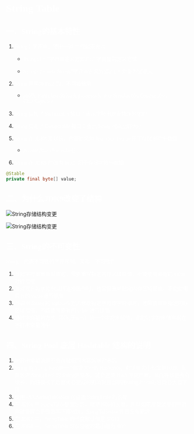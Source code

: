 # <font face=幼圆 color=white>String Table</font>

## <font face=幼圆 color=white>一、String的基本特性</font>

1. <font face=幼圆 color=white>String：字符串，使用一对 "" 引起来表示</font>

   - <font face=幼圆 color=white>String s1 = "字符串定义方式1"; // 字面量的定义方式</font>

   - <font face=幼圆 color=white>String s2 = new String("字符串定义方式2"); // 对象方式定义</font>

2. <font face=幼圆 color=white>String 声明为 final 的，不可被继承</font>
   - <font face=幼圆 color=white>*public final class String implements java.io.Serializable, Comparable<String>, CharSequence*</font>
3. <font face=幼圆 color=white>String 实现了 Serializable 接口：表示字符串是支持序列化的</font>
4. <font face=幼圆 color=white>String 实现了 Comparable 接口：表示 String 可以比较大小</font>
5. <font face=幼圆 color=white>String 在 JDK8 及以前，内部定义为 final char[] value 用于存储字符串数据</font>
   - <font face=幼圆 color=white>*private final char value[];*</font>

6. <font face=幼圆 color=white>String 在 JDK9 时改为 byte[] 用于存储字符串数据</font>

```java
@Stable
private final byte[] value;
```



## <font face=幼圆 color=white>二、为什么JDK9改变了结构</font>

![String存储结构变更](D:\project\springboot_003\src\main\resources\book\jvm\上篇：内存与垃圾回收篇\image\String存储结构变更01.png)



![String存储结构变更](D:\project\springboot_003\src\main\resources\book\jvm\上篇：内存与垃圾回收篇\image\String存储结构变更02.png)



## <font face=幼圆 color=white>三、String的不可变性</font>

<font face=幼圆 color=white>String：代表不可变的字符序列。简称：不可变性</font>

1. <font face=幼圆 color=white>当对字符串重新赋值时，需要重写指定内存区域赋值，不能使用原有的 value 进行赋值</font>
2. <font face=幼圆 color=white>当对现有的字符串进行连接操作时，也需要重新指定内存区域赋值，不能使用原有的 value 进行赋值</font>
3. <font face=幼圆 color=white>当调用 String 的 replace() 方法修改指定字符或字符串时，也需要重新指定内存区域赋值，不能使用原有的 value 进行赋值</font>
4. <font face=幼圆 color=white>通过字面量的方式（区别于new）给一个字符串赋值，此时的字符串值声明在字符串常量池中</font>



## <font face=幼圆 color=white>四、String Pool 底层 Hashtable 结构的说明</font>

1. <font face=幼圆 color=white>字符串常量池是不会存储相同内容的字符串的</font>
2. <font face=幼圆 color=white>String 的 String Pool是一个固定大小的 Hashtable，默认值大小长度是1009。如果放进 String Pool 的 String非常多，就会造成 Hash 冲突严重，从而导致链表会很长，而链表长了后直接会造成的影响就是当调用string.intern时性能会大幅下降</font>
3. <font face=幼圆 color=white>使用 -XX:StringTableSize 可设置 StringTable 的长度</font>
4. <font face=幼圆 color=white>在 JDK6 中 StringTable是固定的，就是1009的长度，所以如果常量池中的字符串过多就会导致效率下降很快。StringTablesize 设置没有要求</font>
5. <font face=幼圆 color=white>在 JDK7 中，StringTable 的长度默认值是 60013</font>
6. <font face=幼圆 color=white>在 JDK8 中，StringTable 可以设置的最小值为1009</font>

